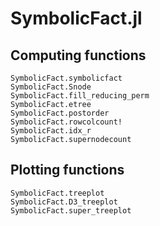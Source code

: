# SymbolicFact.jl

## Computing functions

```@docs
SymbolicFact.symbolicfact
SymbolicFact.Snode
SymbolicFact.fill_reducing_perm
SymbolicFact.etree
SymbolicFact.postorder
SymbolicFact.rowcolcount!
SymbolicFact.idx_r
SymbolicFact.supernodecount
```

## Plotting functions

```@docs
SymbolicFact.treeplot
SymbolicFact.D3_treeplot
SymbolicFact.super_treeplot
```
